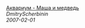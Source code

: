 <!--2023-12-31 12:00:10-->
<div class="yb">
  <a class="nodecor" href="/index.html?russkij_rok/akvarium_-_masha_i_medved">
    <img class="preview" data-videoid="jabYK0IllUo" src="https://i.ytimg.com/vi/jabYK0IllUo/hqdefault.jpg" align="middle" alt="">
  </a>
  <div class="inlbl text">
    <a class="nodecor" href="/index.html?russkij_rok/akvarium_-_masha_i_medved">Аквариум - Маша и медведь</a><br>
    <i class="smaller2">DmitryScherbinin</i><br>
    <i class="smaller3">2007-02-01</i>
  </div>
</div>
